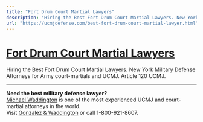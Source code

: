 ```yaml
---
title: "Fort Drum Court Martial Lawyers"
description: "Hiring the Best Fort Drum Court Martial Lawyers. New York Military Defense Attorneys for Army court-martials and UCMJ. Article 120 UCMJ."
url: "https://ucmjdefense.com/best-fort-drum-court-martial-lawyer.html"
---
```


# [Fort Drum Court Martial Lawyers](https://ucmjdefense.com/best-fort-drum-court-martial-lawyer.html)

Hiring the Best Fort Drum Court Martial Lawyers. New York Military Defense Attorneys for Army court-martials and UCMJ. Article 120 UCMJ.

---

**Need the best military defense lawyer?**  
[Michael Waddington](https://ucmjdefense.com/attorneys/michael-stewart-waddington-partner.html) is one of the most experienced UCMJ and court-martial attorneys in the world.  
Visit [Gonzalez & Waddington](https://ucmjdefense.com) or call 1-800-921-8607.
